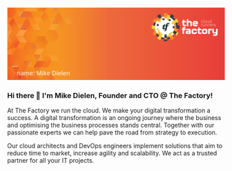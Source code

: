 [![animated](/img/readme.svg)](https://www.thefactory.nl/)

### Hi there 👋 I'm Mike Dielen, Founder and CTO @ The Factory!


At The Factory we run the cloud. We make your digital transformation a success. A digital transformation is an ongoing journey where the business and optimising the business processes stands central. Together with our passionate experts we can help pave the road from strategy to execution. 

Our cloud architects and DevOps engineers implement solutions that aim to reduce time to market, increase agility and scalability. We act as a trusted partner for all your IT projects.

<!--
**dielenm/dielenm** is a ✨ _special_ ✨ repository because its `README.md` (this file) appears on your GitHub profile.

Here are some ideas to get you started:

- 🔭 I’m currently working on ...
- 🌱 I’m currently learning ...
- 👯 I’m looking to collaborate on ...
- 🤔 I’m looking for help with ...
- 💬 Ask me about ...
- 📫 How to reach me: ...
- 😄 Pronouns: ...
- ⚡ Fun fact: ...
-->
